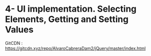 # 4- UI implementation. Selecting Elements, Getting and Setting Values

GitCDN : https://gitcdn.xyz/repo/AlvaroCabreraDam2/jQuery/master/index.html
